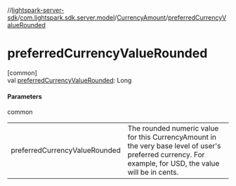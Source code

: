//[lightspark-server-sdk](../../../index.md)/[com.lightspark.sdk.server.model](../index.md)/[CurrencyAmount](index.md)/[preferredCurrencyValueRounded](preferred-currency-value-rounded.md)

# preferredCurrencyValueRounded

[common]\
val [preferredCurrencyValueRounded](preferred-currency-value-rounded.md): Long

#### Parameters

common

| | |
|---|---|
| preferredCurrencyValueRounded | The rounded numeric value for this CurrencyAmount in the very base level of user's preferred currency. For example, for USD, the value will be in cents. |
